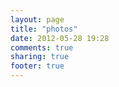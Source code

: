 ```yaml
---
layout: page
title: "photos"
date: 2012-05-28 19:28
comments: true
sharing: true
footer: true
---
```

<a class="fancybox" rel="group" href="#"><img src="http://farm8.staticflickr.com/7235/7246699676_b8822a6e5d_n.jpg" alt="" /></a>
	
<a class="fancybox" href="http://farm8.staticflickr.com/7235/7246699676_b8822a6e5d_n.jpg" data-fancybox-group="gallery" title="Lorem ipsum dolor sit amet"><img src="http://farm8.staticflickr.com/7235/7246699676_b8822a6e5d_m.jpg" alt="" /></a>
<a class="fancybox" href="http://farm8.staticflickr.com/7235/7246699676_b8822a6e5d_z.jpg" data-fancybox-group="gallery" title="Lorem ipsum dolor sit amet"><img src="http://farm8.staticflickr.com/7235/7246699676_b8822a6e5d_m.jpg" alt="" /></a>
<a class="fancybox" href="http://farm8.staticflickr.com/7235/7246699676_b8822a6e5d_z.jpg" data-fancybox-group="gallery" title="Lorem ipsum dolor sit amet"><img src="http://farm8.staticflickr.com/7235/7246699676_b8822a6e5d_m.jpg" alt="" /></a>
<a class="fancybox" href="http://farm8.staticflickr.com/7235/7246699676_b8822a6e5d_z.jpg" data-fancybox-group="gallery" title="Lorem ipsum dolor sit amet"><img src="http://farm8.staticflickr.com/7235/7246699676_b8822a6e5d_m.jpg" alt="" /></a>